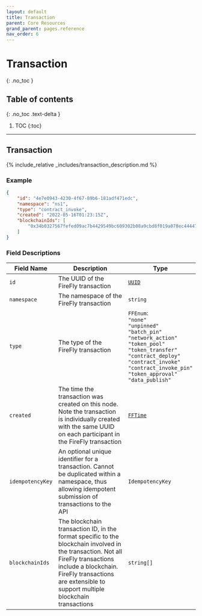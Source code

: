```yaml
---
layout: default
title: Transaction
parent: Core Resources
grand_parent: pages.reference
nav_order: 6
---
```


# Transaction
{: .no_toc }

## Table of contents
{: .no_toc .text-delta }

1. TOC
{:toc}

---
## Transaction

{% include_relative _includes/transaction_description.md %}

### Example

```json
{
    "id": "4e7e0943-4230-4f67-89b6-181adf471edc",
    "namespace": "ns1",
    "type": "contract_invoke",
    "created": "2022-05-16T01:23:15Z",
    "blockchainIds": [
        "0x34b0327567fefed09ac7b4429549bc609302b08a9cbd8f019a078ec44447593d"
    ]
}
```

### Field Descriptions

| Field Name | Description | Type |
|------------|-------------|------|
| `id` | The UUID of the FireFly transaction | [`UUID`](simpletypes#uuid) |
| `namespace` | The namespace of the FireFly transaction | `string` |
| `type` | The type of the FireFly transaction | `FFEnum`:<br/>`"none"`<br/>`"unpinned"`<br/>`"batch_pin"`<br/>`"network_action"`<br/>`"token_pool"`<br/>`"token_transfer"`<br/>`"contract_deploy"`<br/>`"contract_invoke"`<br/>`"contract_invoke_pin"`<br/>`"token_approval"`<br/>`"data_publish"` |
| `created` | The time the transaction was created on this node. Note the transaction is individually created with the same UUID on each participant in the FireFly transaction | [`FFTime`](simpletypes#fftime) |
| `idempotencyKey` | An optional unique identifier for a transaction. Cannot be duplicated within a namespace, thus allowing idempotent submission of transactions to the API | `IdempotencyKey` |
| `blockchainIds` | The blockchain transaction ID, in the format specific to the blockchain involved in the transaction. Not all FireFly transactions include a blockchain. FireFly transactions are extensible to support multiple blockchain transactions | `string[]` |

